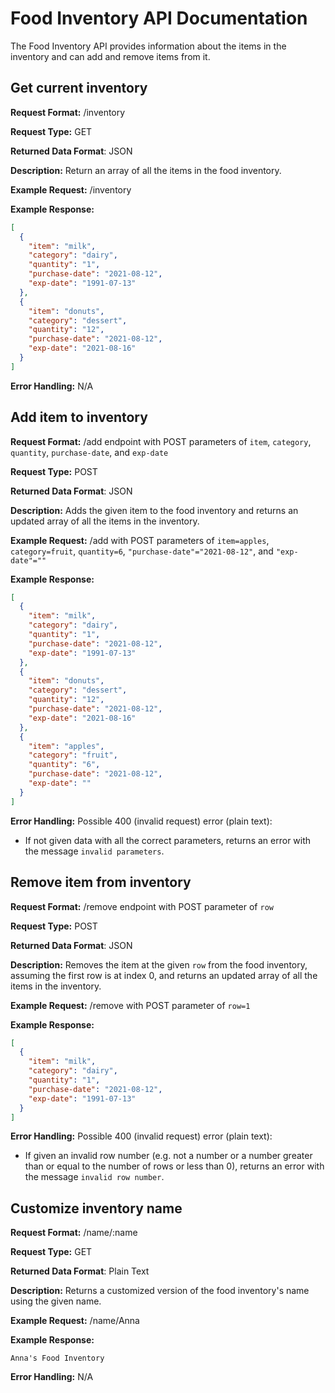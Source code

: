 # Food Inventory API Documentation
The Food Inventory API provides information about the items in the inventory and can add and remove items from it.

## Get current inventory
**Request Format:** /inventory

**Request Type:** GET

**Returned Data Format**: JSON

**Description:** Return an array of all the items in the food inventory.


**Example Request:** /inventory

**Example Response:**

```json
[
  {
    "item": "milk",
    "category": "dairy",
    "quantity": "1",
    "purchase-date": "2021-08-12",
    "exp-date": "1991-07-13"
  },
  {
    "item": "donuts",
    "category": "dessert",
    "quantity": "12",
    "purchase-date": "2021-08-12",
    "exp-date": "2021-08-16"
  }
]
```

**Error Handling:**
N/A

## Add item to inventory
**Request Format:** /add endpoint with POST parameters of `item`, `category`, `quantity`, `purchase-date`, and `exp-date`

**Request Type:** POST

**Returned Data Format**: JSON

**Description:** Adds the given item to the food inventory and returns an updated array of all the items in the inventory.


**Example Request:** /add with POST parameters of `item=apples`, `category=fruit`, `quantity=6`, `"purchase-date"="2021-08-12"`, and `"exp-date"=""`

**Example Response:**

```json
[
  {
    "item": "milk",
    "category": "dairy",
    "quantity": "1",
    "purchase-date": "2021-08-12",
    "exp-date": "1991-07-13"
  },
  {
    "item": "donuts",
    "category": "dessert",
    "quantity": "12",
    "purchase-date": "2021-08-12",
    "exp-date": "2021-08-16"
  },
  {
    "item": "apples",
    "category": "fruit",
    "quantity": "6",
    "purchase-date": "2021-08-12",
    "exp-date": ""
  }
]
```

**Error Handling:**
Possible 400 (invalid request) error (plain text):
- If not given data with all the correct parameters, returns an error with the message `invalid parameters`.

## Remove item from inventory
**Request Format:** /remove endpoint with POST parameter of `row`

**Request Type:** POST

**Returned Data Format**: JSON

**Description:** Removes the item at the given `row` from the food inventory, assuming the first row is at index 0, and returns an updated array of all the items in the inventory.


**Example Request:** /remove with POST parameter of `row=1`

**Example Response:**

```json
[
  {
    "item": "milk",
    "category": "dairy",
    "quantity": "1",
    "purchase-date": "2021-08-12",
    "exp-date": "1991-07-13"
  }
]
```

**Error Handling:**
Possible 400 (invalid request) error (plain text):
- If given an invalid row number (e.g. not a number or a number greater than or equal to the number of rows or less than 0), returns an error with the message `invalid row number`.

## Customize inventory name
**Request Format:** /name/:name

**Request Type:** GET

**Returned Data Format**: Plain Text

**Description:** Returns a customized version of the food inventory's name using the given name.

**Example Request:** /name/Anna

**Example Response:**

```
Anna's Food Inventory
```

**Error Handling:**
N/A